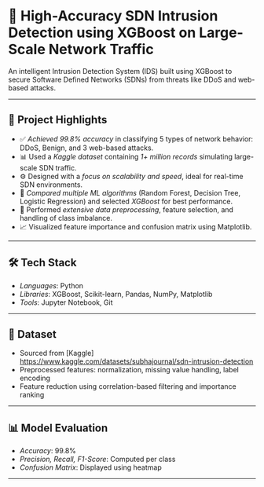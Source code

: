 # 🔐 High-Accuracy SDN Intrusion Detection using XGBoost on Large-Scale Network Traffic

An intelligent Intrusion Detection System (IDS) built using XGBoost to secure Software Defined Networks (SDNs) from threats like DDoS and web-based attacks.

---

## 📌 Project Highlights

- ✅ *Achieved 99.8% accuracy* in classifying 5 types of network behavior: DDoS, Benign, and 3 web-based attacks.
- 📊 Used a *Kaggle dataset* containing *1+ million records* simulating large-scale SDN traffic.
- ⚙ Designed with a *focus on scalability and speed*, ideal for real-time SDN environments.
- 🧪 *Compared multiple ML algorithms* (Random Forest, Decision Tree, Logistic Regression) and selected *XGBoost* for best performance.
- 🧼 Performed *extensive data preprocessing*, feature selection, and handling of class imbalance.
- 📈 Visualized feature importance and confusion matrix using Matplotlib.

---

## 🛠 Tech Stack

- *Languages*: Python
- *Libraries*: XGBoost, Scikit-learn, Pandas, NumPy, Matplotlib
- *Tools*: Jupyter Notebook, Git

---

## 📁 Dataset

- Sourced from [Kaggle] https://www.kaggle.com/datasets/subhajournal/sdn-intrusion-detection  
- Preprocessed features: normalization, missing value handling, label encoding
- Feature reduction using correlation-based filtering and importance ranking

---

## 📊 Model Evaluation

- *Accuracy*: 99.8%
- *Precision, Recall, F1-Score*: Computed per class
- *Confusion Matrix*: Displayed using heatmap
---
